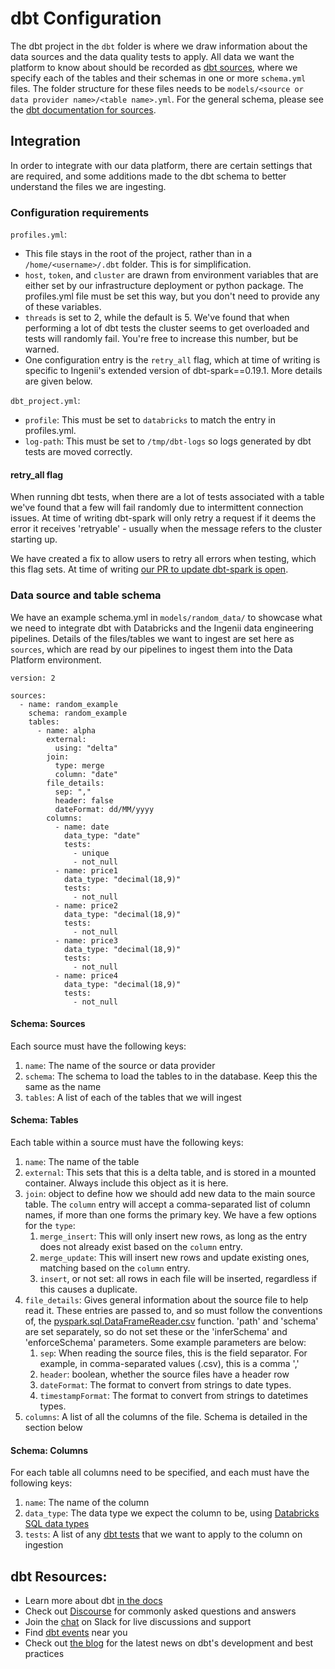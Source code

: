 # dbt Configuration

The dbt project in the `dbt` folder is where we draw information about the data sources and the data quality tests to apply. All data we want the platform to know about should be recorded as [dbt sources](https://docs.getdbt.com/docs/building-a-dbt-project/using-sources), where we specify each of the tables and their schemas in one or more `schema.yml` files. The folder structure for these files needs to be `models/<source or data provider name>/<table name>.yml`. For the general schema, please see the [dbt documentation for sources](https://docs.getdbt.com/reference/source-properties). 

## Integration

In order to integrate with our data platform, there are certain settings that are required, and some additions made to the dbt schema to better understand the files we are ingesting.

### Configuration requirements

`profiles.yml`:
 - This file stays in the root of the project, rather than in a `/home/<username>/.dbt` folder. This is for simplification.
 - `host`, `token`, and `cluster` are drawn from environment variables that are either set by our infrastructure deployment or python package. The profiles.yml file must be set this way, but you don't need to provide any of these variables.
 - `threads` is set to 2, while the default is 5. We've found that when performing a lot of dbt tests the cluster seems to get overloaded and tests will randomly fail. You're free to increase this number, but be warned.
 - One configuration entry is the `retry_all` flag, which at time of writing is specific to Ingenii's extended version of dbt-spark==0.19.1. More details are given below.

`dbt_project.yml`:
 - `profile`: This must be set to `databricks` to match the entry in profiles.yml.
 - `log-path`: This must be set to `/tmp/dbt-logs` so logs generated by dbt tests are moved correctly.

#### retry_all flag

When running dbt tests, when there are a lot of tests associated with a table we've found that a few will fail randomly due to intermittent connection issues. At time of writing dbt-spark will only retry a request if it deems the error it receives 'retryable' - usually when the message refers to the cluster starting up.

We have created a fix to allow users to retry all errors when testing, which this flag sets. At time of writing [our PR to update dbt-spark is open](https://github.com/dbt-labs/dbt-spark/pull/194).

### Data source and table schema

We have an example schema.yml in `models/random_data/` to showcase what we need to integrate dbt with Databricks and the Ingenii data engineering pipelines. Details of the files/tables we want to ingest are set here as `sources`, which are read by our pipelines to ingest them into the Data Platform environment. 

```
version: 2

sources:
  - name: random_example
    schema: random_example
    tables:
      - name: alpha
        external:
          using: "delta"
        join:
          type: merge
          column: "date"
        file_details:
          sep: ","
          header: false
          dateFormat: dd/MM/yyyy
        columns:
          - name: date
            data_type: "date"
            tests: 
              - unique
              - not_null
          - name: price1
            data_type: "decimal(18,9)"
            tests: 
              - not_null
          - name: price2
            data_type: "decimal(18,9)"
            tests: 
              - not_null
          - name: price3
            data_type: "decimal(18,9)"
            tests: 
              - not_null
          - name: price4
            data_type: "decimal(18,9)"
            tests: 
              - not_null
```
#### Schema: Sources
Each source must have the following keys:
  1. `name`: The name of the source or data provider
  1. `schema`: The schema to load the tables to in the database. Keep this the same as the name
  1. `tables`: A list of each of the tables that we will ingest

#### Schema: Tables
Each table within a source must have the following keys:
  1. `name`: The name of the table
  1. `external`: This sets that this is a delta table, and is stored in a mounted container. Always include this object as it is here.
  1. `join`: object to define how we should add new data to the main source table. The `column` entry will accept a comma-separated list of column names, if more than one forms the primary key. We have a few options for the `type`:
      1. `merge_insert`: This will only insert new rows, as long as the entry does not already exist based on the `column` entry.
      1. `merge_update`: This will insert new rows and update existing ones, matching based on the `column` entry.
      1. `insert`, or not set: all rows in each file will be inserted, regardless if this causes a duplicate.
  1. `file_details`: Gives general information about the source file to help read it. These entries are passed to, and so must follow the conventions of, the [pyspark.sql.DataFrameReader.csv](https://spark.apache.org/docs/latest/api/python/reference/api/pyspark.sql.DataFrameReader.csv.html#pyspark.sql.DataFrameReader.csv) function. 'path' and 'schema' are set separately, so do not set these or the 'inferSchema' and 'enforceSchema' parameters. Some example parameters are below:
      1. `sep`: When reading the source files, this is the field separator. For example, in comma-separated values (.csv), this is a comma ','
      1. `header`: boolean, whether the source files have a header row
      1. `dateFormat`: The format to convert from strings to date types. 
      1. `timestampFormat`: The format to convert from strings to datetimes types. 
  1. `columns`: A list of all the columns of the file. Schema is detailed in the section below

#### Schema: Columns
For each table all columns need to be specified, and each must have the following keys: 
  1. `name`: The name of the column
  1. `data_type`: The data type we expect the column to be, using [Databricks SQL data types](https://docs.microsoft.com/en-us/azure/databricks/spark/latest/spark-sql/language-manual/sql-ref-datatypes#sql)
  1. `tests`: A list of any [dbt tests](https://docs.getdbt.com/docs/building-a-dbt-project/tests) that we want to apply to the column on ingestion

## dbt Resources:
- Learn more about dbt [in the docs](https://docs.getdbt.com/docs/introduction)
- Check out [Discourse](https://discourse.getdbt.com/) for commonly asked questions and answers
- Join the [chat](http://slack.getdbt.com/) on Slack for live discussions and support
- Find [dbt events](https://events.getdbt.com) near you
- Check out [the blog](https://blog.getdbt.com/) for the latest news on dbt's development and best practices

